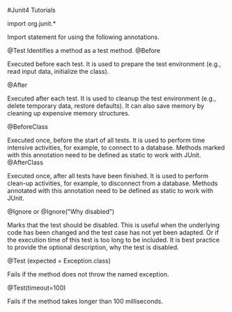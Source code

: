 #Junit4 Tutorials

import org.junit.*

Import statement for using the following annotations.

@Test
Identifies a method as a test method.
@Before

Executed before each test. It is used to prepare the test environment (e.g., read input data, initialize the class).

@After

Executed after each test. It is used to cleanup the test environment (e.g., delete temporary data, restore defaults). It can also save memory by cleaning up expensive memory structures.

@BeforeClass

Executed once, before the start of all tests. It is used to perform time intensive activities, for example, to connect to a database. Methods marked with this annotation need to be defined as static to work with JUnit.
@AfterClass

Executed once, after all tests have been finished. It is used to perform clean-up activities, for example, to disconnect from a database. Methods annotated with this annotation need to be defined as static to work with JUnit.

@Ignore or @Ignore("Why disabled")

Marks that the test should be disabled. This is useful when the underlying code has been changed and the test case has not yet been adapted. Or if the execution time of this test is too long to be included. It is best practice to provide the optional description, why the test is disabled.

@Test (expected = Exception.class)

Fails if the method does not throw the named exception.

@Test(timeout=100)

Fails if the method takes longer than 100 milliseconds.
